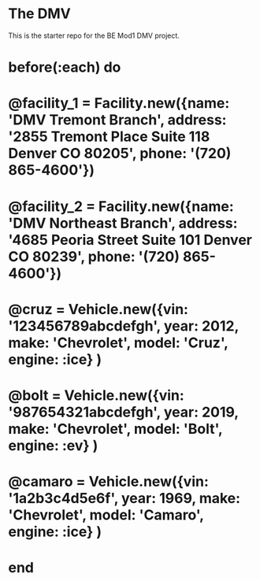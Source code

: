 # The DMV

This is the starter repo for the BE Mod1 DMV project.


  # before(:each) do
  #   @facility_1 = Facility.new({name: 'DMV Tremont Branch', address: '2855 Tremont Place Suite 118 Denver CO 80205', phone: '(720) 865-4600'})
  #   @facility_2 = Facility.new({name: 'DMV Northeast Branch', address: '4685 Peoria Street Suite 101 Denver CO 80239', phone: '(720) 865-4600'})
  #   @cruz = Vehicle.new({vin: '123456789abcdefgh', year: 2012, make: 'Chevrolet', model: 'Cruz', engine: :ice} )
  #   @bolt = Vehicle.new({vin: '987654321abcdefgh', year: 2019, make: 'Chevrolet', model: 'Bolt', engine: :ev} )
  #   @camaro = Vehicle.new({vin: '1a2b3c4d5e6f', year: 1969, make: 'Chevrolet', model: 'Camaro', engine: :ice} )
  # end